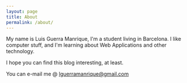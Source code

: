 ```yaml
---
layout: page
title: About
permalink: /about/
---
```


My name is Luis Guerra Manrique, I'm a student living in Barcelona.
I like computer stuff, and I'm learning about Web Applications and other technology.

I hope you can find this blog interesting, at least.


You can e-mail me @ [lguerramanrique@gmail.com](lguerramanrique@gmail.com)
